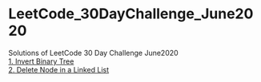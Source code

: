 # LeetCode_30DayChallenge_June2020
Solutions of LeetCode 30 Day Challenge June2020
<br>
<a href="https://github.com/AditiKhandelwal/LeetCode_30DayChallenge_June2020/blob/master/1.java">1. Invert Binary Tree</a>
<br>
<a href="https://github.com/AditiKhandelwal/LeetCode_30DayChallenge_June2020/blob/master/2.java">2. Delete Node in a Linked List</a>



